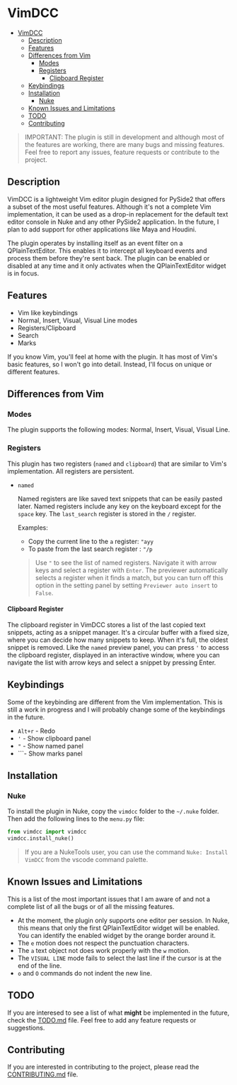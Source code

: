 # VimDCC

- [VimDCC](#vimdcc)
  - [Description](#description)
  - [Features](#features)
  - [Differences from Vim](#differences-from-vim)
    - [Modes](#modes)
    - [Registers](#registers)
      - [Clipboard Register](#clipboard-register)
  - [Keybindings](#keybindings)
  - [Installation](#installation)
    - [Nuke](#nuke)
  - [Known Issues and Limitations](#known-issues-and-limitations)
  - [TODO](#todo)
  - [Contributing](#contributing)


> IMPORTANT: The plugin is still in development and although most of the features are working, there are many bugs and missing features. Feel free to report any issues, feature requests or contribute to the project.

## Description

VimDCC is a lightweight Vim editor plugin designed for PySide2 that offers a subset of the most useful features. Although it's not a complete Vim implementation, it can be used as a drop-in replacement for the default text editor console in Nuke and any other PySide2 application. In the future, I plan to add support for other applications like Maya and Houdini.

The plugin operates by installing itself as an event filter on a QPlainTextEditor. This enables it to intercept all keyboard events and process them before they're sent back. The plugin can be enabled or disabled at any time and it only activates when the QPlainTextEditor widget is in focus.

## Features

- Vim like keybindings
- Normal, Insert, Visual, Visual Line modes
- Registers/Clipboard
- Search
- Marks

If you know Vim, you'll feel at home with the plugin. It has most of Vim's basic features, so I won't go into detail. Instead, I'll focus on unique or different features.

## Differences from Vim

### Modes

The plugin supports the following modes: Normal, Insert, Visual, Visual Line.

### Registers

This plugin has two registers (`named` and `clipboard`) that are similar to Vim's implementation. All registers are persistent.

* `named`

  Named registers are like saved text snippets that can be easily pasted later. Named registers include any key on the keyboard except for the `space` key. The `last_search` register is stored in the `/` register.

  Examples:

  * Copy the current line to the `a` register: `"ayy`
  * To paste from the last search register : `"/p`

  > Use `"` to see the list of named registers. Navigate it with arrow keys and select a register with `Enter`. The previewer automatically selects a register when it finds a match, but you can turn off this option in the setting panel by setting `Previewer auto insert` to `False`.

#### Clipboard Register

The clipboard register in VimDCC stores a list of the last copied text snippets, acting as a snippet manager. It's a circular buffer with a fixed size, where you can decide how many snippets to keep. When it's full, the oldest snippet is removed. Like the `named` preview panel, you can press `'` to access the clipboard register, displayed in an interactive window, where you can navigate the list with arrow keys and select a snippet by pressing Enter.

## Keybindings

Some of the keybinding are different from the Vim implementation. This is still a work in progress and I will probably change some of the keybindings in the future.

- `Alt+r` - Redo
- `'` - Show clipboard panel
- `"` - Show named panel
- `\``- Show marks panel

## Installation

### Nuke

To install the plugin in Nuke, copy the `vimdcc` folder to the `~/.nuke` folder. Then add the following lines to the `menu.py` file:

```python
from vimdcc import vimdcc
vimdcc.install_nuke()
```
> If you are a NukeTools user, you can use the command `Nuke: Install VimDCC` from the vscode command palette.

## Known Issues and Limitations

This is a list of the most important issues that I am aware of and not a complete list of all the bugs or of all the missing features.

- At the moment, the plugin only supports one editor per session. In Nuke, this means that only the first QPlainTextEditor widget will be enabled. You can identify the enabled widget by the orange border around it.
- The `e` motion does not respect the punctuation characters.
- The `a` text object not does work properly with the `w` motion.
- The `VISUAL LINE` mode fails to select the last line if the cursor is at the end of the line.
- `o` and `O` commands do not indent the new line.

## TODO

If you are interesed to see a list of what **might** be implemented in the future, check the [TODO.md](TODO.md) file. Feel free to add any feature requests or suggestions.

## Contributing

If you are interested in contributing to the project, please read the [CONTRIBUTING.md](CONTRIBUTING.md) file.
